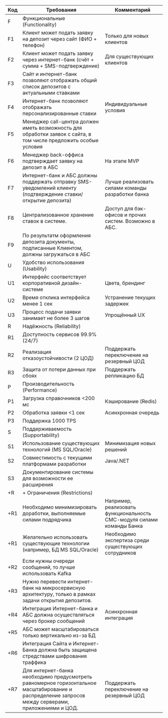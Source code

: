 | Код | Требования                         | Комментарий  |
|-----|------------------------------------|--------------|
| F   | Функциональные (Functionality)     |              |
| F1  | Клиент может подать заявку на депозит через сайт (ФИО + телефон) | Только для новых клиентов |
| F2  | Клиент может подать заявку через интернет-банк (счёт + сумма + SMS-подтверждение) | Для существующих клиентов |
| F3  | Сайт и интернет-банк позволяют отображать общий список депозитов с актуальными ставками |  |
| F4  | Интернет-банк позволяют отображать персонализированные ставки | Индивидуальные условия |
| F5  | Менеджер call-центра должен иметь возможность для обработки заявок с сайта, в том числе предложить особые условия |  |
| F6  | Менеджер back-оффиса подтверждает заявку на депозит в АБС | На этапе MVP |
| F7  | Интернет-банк и АБС должны поддержать отправку SMS-уведомлений клиенту (подтверждение ставки/открытие депозита) | Лучше реализовать силами команды разработки банка |
| F8  | Централизованное хранение ставок в системе. | Доступ для бэк-офисов и прочих систем. Возможно в АБС. |
| F9  | По результатм оформления депозита документы, подписанные Клиентом, должны загружаться в АБС |  |
| U   | Удобство использования (Usability) |              |
| U1  | Интерфейс соответствует корпоративной дизайн-системе | Цвета, брендинг |
| U2  | Время отклика интерфейса менее 1 сек | Устранение текущих задержек |
| U3  | Процесс подачи заявки занимает не более 3 шагов | Упрощённый UX |
| R   | Надёжность (Reliability)           |              |
| R1  | Доступность сервисов 99.9% (24/7) |  |
| R2  | Реализация отказоустойчивости (2 ЦОД) | Поддержать переключение  на резервный ЦОД |
| R3  | Защита от потери данных при сбоях | Поддержать репликацию БД |
| P   | Производительность (Performance)   |              |
| P1  | Загрузка справочников <200 мс | Кэширование (Redis) |
| P2  | Обработка заявки <1 сек | Асинхронная очередь |
| P3  | Поддержка 1000 TPS |  |
| S   | Поддерживаемость (Supportability)  |              |
| S1  | Использование существующих технологий (MS SQL/Oracle) | Минимизация новых решений |
| S2  | Совместимость с текущими платформами разработки | Java/.NET |
| S3  | Документирование системы для возможности ее расширения |  
| +R  | + Ограничения (Restrictions)       |              |
| +R1 | Необходимо минимизировать доработки, выполняемые силами подрядчика | Например, реализовать функциональность СМС-модуля силами команды Банка |
| +R1 | Желательно использовать существующие технологии (например, БД MS SQL/Oracle) | Необходимо экспертиза среди существующих сотрудников |
| +R2 | Если нужны очереди сообщений, то лучше использовать Kafka |  |
| +R3 | Нужно перевести интернет-банк на микросервисную архитектуру, только в рамках задачи открытия депозитов. |  |
| +R4 | Интеграция Интернет-банка и АБС должна осуществляться через брокер сообщений | Асинхронная интеграция |
| +R5 | АБС может масштабироваться только вертикально из-за БД| |
| +R6 | Интеграция Сайта и Интернет-Банка должна быть защищена стредствами шифрования траффика  |  |
| +R7  | Для интернет-банка необходимо предусмотреть равномерное горизонтальное масштабирование и распределение запросов между серверами, приложениями и ЦОД.  | Поддержать переключение  на резервный ЦОД |
